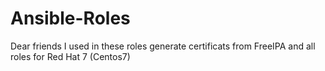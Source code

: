 # Ansible-Roles
Dear friends
I used in these roles generate certificats from FreeIPA and all roles for Red Hat 7 (Centos7)
